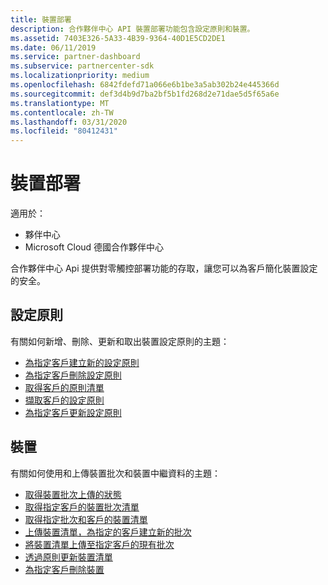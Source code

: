 ```yaml
---
title: 裝置部署
description: 合作夥伴中心 API 裝置部署功能包含設定原則和裝置。
ms.assetid: 7403E326-5A33-4B39-9364-40D1E5CD2DE1
ms.date: 06/11/2019
ms.service: partner-dashboard
ms.subservice: partnercenter-sdk
ms.localizationpriority: medium
ms.openlocfilehash: 6842fdefd71a066e6b1be3a5ab302b24e445366d
ms.sourcegitcommit: def3d4b9d7ba2bf5b1fd268d2e71dae5d5f65a6e
ms.translationtype: MT
ms.contentlocale: zh-TW
ms.lasthandoff: 03/31/2020
ms.locfileid: "80412431"
---
```

# <a name="device-deployment"></a>裝置部署

適用於：

- 夥伴中心
- Microsoft Cloud 德國合作夥伴中心

合作夥伴中心 Api 提供對零觸控部署功能的存取，讓您可以為客戶簡化裝置設定的安全。

## <a name="configuration-policies"></a>設定原則

有關如何新增、刪除、更新和取出裝置設定原則的主題：

- [為指定客戶建立新的設定原則](create-a-new-configuration-policy-for-the-specified-customer.md)
- [為指定客戶刪除設定原則](delete-a-configuration-policy-for-the-specified-customer.md)
- [取得客戶的原則清單](get-a-list-of-a-customer-s-policies.md)
- [擷取客戶的設定原則](retrieve-a-customer-s-configuration-policy.md)
- [為指定客戶更新設定原則](update-a-configuration-policy-for-the-specified-customer.md)

## <a name="devices"></a>裝置

有關如何使用和上傳裝置批次和裝置中繼資料的主題：

- [取得裝置批次上傳的狀態](get-the-status-of-a-device-batch-upload.md)
- [取得指定客戶的裝置批次清單](get-the-list-of-device-batches-for-the-specified-customer.md)
- [取得指定批次和客戶的裝置清單](get-a-list-of-devices-for-the-specified-batch-and-customer.md)
- [上傳裝置清單，為指定的客戶建立新的批次](upload-a-list-of-devices-to-create-a-new-batch-for-the-specified-customer.md)
- [將裝置清單上傳至指定客戶的現有批次](upload-a-list-of-devices-for-the-specified-customer.md)
- [透過原則更新裝置清單](update-a-list-of-devices-with-a-policy.md)
- [為指定客戶刪除裝置](delete-a-device-for-the-specified-customer.md)
